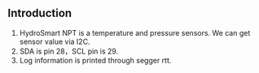 ## Introduction

1. HydroSmart NPT is a temperature and pressure sensors. We can get sensor value via I2C.
2. SDA is pin 28，SCL pin is 29.
3. Log information is printed through segger rtt.

